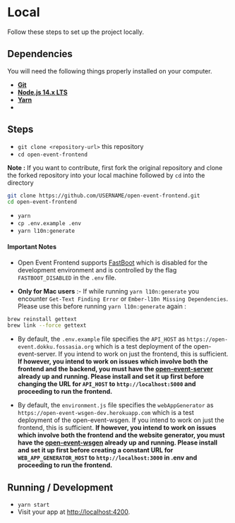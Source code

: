 # Local
Follow these steps to set up the project locally.
## Dependencies
You will need the following things properly installed on your computer.

* **[Git](https://git-scm.com/)**
* **[Node.js 14.x LTS](https://nodejs.org/)**
* **[Yarn](https://yarnpkg.com/en/docs/install)**
* 
## Steps
* `git clone <repository-url>` this repository
* `cd open-event-frontend`

**Note :** If you want to contribute, first fork the original repository and clone the forked repository into your local machine followed by ```cd``` into the directory
```sh
git clone https://github.com/USERNAME/open-event-frontend.git
cd open-event-frontend
```

* `yarn`
* `cp .env.example .env`
* `yarn l10n:generate`

#### Important Notes
 - Open Event Frontend supports [FastBoot](https://github.com/ember-fastboot/ember-cli-fastboot) which is disabled for the development environment and is controlled by the flag `FASTBOOT_DISABLED` in the `.env` file.  

- **Only for Mac users** :- If while running `yarn l10n:generate` you encounter `Get-Text Finding Error` or `Ember-l10n Missing Dependencies`. 
Please use this before running `yarn l10n:generate` again :
```sh
brew reinstall gettext
brew link --force gettext 
```

- By default, the `.env.example` file specifies the `API_HOST` as `https://open-event.dokku.fossasia.org` which is a test deployment of the open-event-server. If you intend to work on just the frontend, this is sufficient. **If however, you intend to work on issues which involve both the frontend and the backend, you must have the [open-event-server](https://github.com/fossasia/open-event-server) already up and running. Please install and set it up first before changing the URL for `API_HOST` to `http://localhost:5000` and proceeding to run the frontend.**

- By default, the `environment.js` file specifies the `webAppGenerator` as `https://open-event-wsgen-dev.herokuapp.com` which is a test deployment of the open-event-wsgen. If you intend to work on just the frontend, this is sufficient. **If however, you intend to work on issues which involve both the frontend and the website generator, you must have the [open-event-wsgen](https://github.com/fossasia/open-event-wsgen) already up and running. Please install and set it up first before creating a constant URL for `WEB_APP_GENERATOR_HOST` to `http://localhost:3000` in .env and proceeding to run the frontend.**

## Running / Development

* `yarn start`
* Visit your app at [http://localhost:4200](http://localhost:4200).

